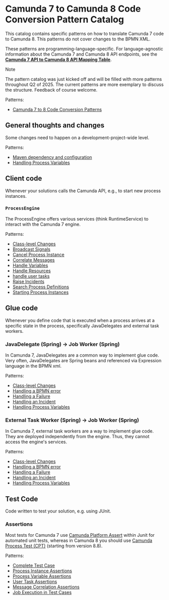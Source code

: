 # Camunda 7 to Camunda 8 Code Conversion Pattern Catalog

This catalog contains specific patterns on how to translate Camunda 7 code to Camunda 8. This patterns do not cover changes to the BPMN XML.

These patterns are programming-language-specific. For language-agnostic information about the Camunda 7 and Camunda 8 API endpoints, see the **[Camunda 7 API to Camunda 8 API Mapping Table](https://camunda-community-hub.github.io/camunda-7-to-8-code-conversion/)**.

> [!NOTE]  
> The pattern catalog was just kicked off and will be filled with more patterns throughout Q2 of 2025. The current patterns are more exemplary to discuss the structure. Feedback of course welcome.

<!-- The following content is automatically added with a Github Action from generate-catalog.js -->
<!-- BEGIN-CATALOG -->

Patterns:

- [Camunda 7 to 8 Code Conversion Patterns](ALL_IN_ONE.md)

## General thoughts and changes

Some changes need to happen on a development-project-wide level.

Patterns:

- [Maven dependency and configuration](10-general/dependencies.md)
- [Handling Process Variables](10-general/process-variables.md)

## Client code

Whenever your solutions calls the Camunda API, e.g., to start new process instances.


### `ProcessEngine`

The ProcessEngine offers various services (think RuntimeService) to interact with the Camunda 7 engine.

Patterns:

- [Class-level Changes](20-client-code/10-process-engine/adjusting-the-java-class.md)
- [Broadcast Signals](20-client-code/10-process-engine/broadcast-signals.md)
- [Cancel Process Instance](20-client-code/10-process-engine/cancel-process-instance.md)
- [Correlate Messages](20-client-code/10-process-engine/correlate-messages.md)
- [Handle Variables](20-client-code/10-process-engine/handle-process-variables.md)
- [Handle Resources](20-client-code/10-process-engine/handle-resources.md)
- [handle user tasks](20-client-code/10-process-engine/handle-user-tasks.md)
- [Raise Incidents](20-client-code/10-process-engine/raise-incidents.md)
- [Search Process Definitions](20-client-code/10-process-engine/search-process-definitions.md)
- [Starting Process Instances](20-client-code/10-process-engine/starting-process-instances.md)

## Glue code

Whenever you define code that is executed when a process arrives at a specific state in the process, specifically JavaDelegates and external task workers.


### JavaDelegate (Spring) &#8594; Job Worker (Spring)

In Camunda 7, JavaDelegates are a common way to implement glue code. Very often, JavaDelegates are Spring beans and referenced via Expression language in the BPMN xml.

Patterns:

- [Class-level Changes](30-glue-code/10-java-spring-delegate/adjusting-the-java-class.md)
- [Handling a BPMN error](30-glue-code/10-java-spring-delegate/handling-a-bpmn-error.md)
- [Handling a Failure](30-glue-code/10-java-spring-delegate/handling-a-failure.md)
- [Handling an Incident](30-glue-code/10-java-spring-delegate/handling-an-incident.md)
- [Handling Process Variables](30-glue-code/10-java-spring-delegate/handling-process-variables.md)

### External Task Worker (Spring) &#8594; Job Worker (Spring)

In Camunda 7, external task workers are a way to implement glue code. They are deployed independently from the engine. Thus, they cannot access the engine's services.

Patterns:

- [Class-level Changes](30-glue-code/20-java-spring-external-task-worker/adjusting-the-java-class.md)
- [Handling a BPMN error](30-glue-code/20-java-spring-external-task-worker/handling-a-bpmn-error.md)
- [Handling a Failure](30-glue-code/20-java-spring-external-task-worker/handling-a-failure.md)
- [Handling an Incident](30-glue-code/20-java-spring-external-task-worker/handling-an-incident.md)
- [Handling Process Variables](30-glue-code/20-java-spring-external-task-worker/handling-process-variables.md)

## Test Code

Code written to test your solution, e.g. using JUnit.


### Assertions

Most tests for Camunda 7 use [Camunda Platform Assert](https://github.com/camunda/camunda-bpm-platform/tree/master/test-utils/assert) within Junit for automated unit tests, whereas in Camunda 8 you should use [Camunda Process Test (CPT)](https://docs.camunda.io/docs/next/apis-tools/testing/getting-started/) (starting from version 8.8).

Patterns:

- [Complete Test Case](40-test-assertions/10-assertions/10-complete-test-case.md)
- [Process Instance Assertions](40-test-assertions/10-assertions/20-process-instance.md)
- [Process Variable Assertions](40-test-assertions/10-assertions/30-process-variable.md)
- [User Task Assertions](40-test-assertions/10-assertions/40-user-task.md)
- [Message Correlation Assertions](40-test-assertions/10-assertions/50-message.md)
- [Job Execution in Test Cases](40-test-assertions/10-assertions/60-job.md)

<!-- END-CATALOG -->
